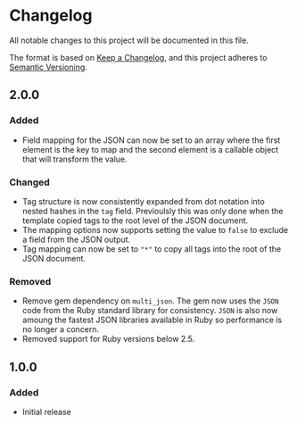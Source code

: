 # Changelog
All notable changes to this project will be documented in this file.

The format is based on [Keep a Changelog](https://keepachangelog.com/en/1.0.0/),
and this project adheres to [Semantic Versioning](https://semver.org/spec/v2.0.0.html).

## 2.0.0

### Added

- Field mapping for the JSON can now be set to an array where the first element is the key to map and the second element is a callable object that will transform the value.

### Changed

- Tag structure is now consistently expanded from dot notation into nested hashes in the `tag` field. Previoulsly this was only done when the template copied tags to the root level of the JSON document.
- The mapping options now supports setting the value to `false` to exclude a field from the JSON output.
- Tag mapping can now be set to `"*"` to copy all tags into the root of the JSON document.

### Removed

- Remove gem dependency on `multi_json`. The gem now uses the `JSON` code from the Ruby standard library for consistency. `JSON` is also now amoung the fastest JSON libraries available in Ruby so performance is no longer a concern.
- Removed support for Ruby versions below 2.5.

## 1.0.0

### Added

- Initial release
